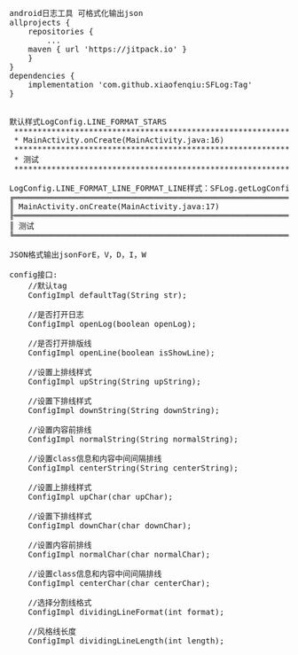 <pre>
android日志工具 可格式化输出json
allprojects {
    repositories {
	    ...
	maven { url 'https://jitpack.io' }
	}
}
dependencies {
    implementation 'com.github.xiaofenqiu:SFLog:Tag'
}


默认样式LogConfig.LINE_FORMAT_STARS
 ******************************************************************************************************************
 * MainActivity.onCreate(MainActivity.java:16)
 ******************************************************************************************************************
 * 测试
 ******************************************************************************************************************

LogConfig.LINE_FORMAT_LINE_FORMAT_LINE样式：SFLog.getLogConfig().dividingLineFormat(LogConfig.LINE_FORMAT_LINE);
╔══════════════════════════════════════════════════════════════════════════════════════════════════════════════════
║ MainActivity.onCreate(MainActivity.java:17)
╟══════════════════════════════════════════════════════════════════════════════════════════════════════════════════
║ 测试
╚══════════════════════════════════════════════════════════════════════════════════════════════════════════════════

JSON格式输出jsonForE，V，D，I，W

config接口:
    //默认tag
    ConfigImpl defaultTag(String str);

    //是否打开日志
    ConfigImpl openLog(boolean openLog);

    //是否打开排版线
    ConfigImpl openLine(boolean isShowLine);

    //设置上排线样式
    ConfigImpl upString(String upString);

    //设置下排线样式
    ConfigImpl downString(String downString);

    //设置内容前排线
    ConfigImpl normalString(String normalString);

    //设置class信息和内容中间间隔排线
    ConfigImpl centerString(String centerString);

    //设置上排线样式
    ConfigImpl upChar(char upChar);

    //设置下排线样式
    ConfigImpl downChar(char downChar);

    //设置内容前排线
    ConfigImpl normalChar(char normalChar);

    //设置class信息和内容中间间隔排线
    ConfigImpl centerChar(char centerChar);

    //选择分割线格式
    ConfigImpl dividingLineFormat(int format);

    //风格线长度
    ConfigImpl dividingLineLength(int length);

</pre>

